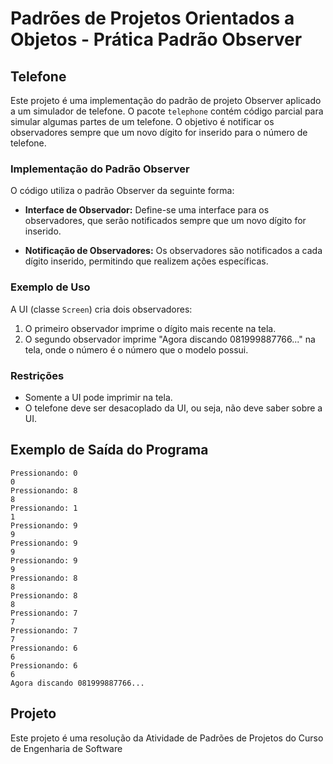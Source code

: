 # Padrões de Projetos Orientados a Objetos - Prática Padrão Observer

## Telefone

Este projeto é uma implementação do padrão de projeto Observer aplicado a um simulador de telefone. O pacote `telephone` contém código parcial para simular algumas partes de um telefone. O objetivo é notificar os observadores sempre que um novo dígito for inserido para o número de telefone.

### Implementação do Padrão Observer

O código utiliza o padrão Observer da seguinte forma:

- **Interface de Observador:** Define-se uma interface para os observadores, que serão notificados sempre que um novo dígito for inserido.

- **Notificação de Observadores:** Os observadores são notificados a cada dígito inserido, permitindo que realizem ações específicas.

### Exemplo de Uso

A UI (classe `Screen`) cria dois observadores:

1. O primeiro observador imprime o dígito mais recente na tela.
2. O segundo observador imprime "Agora discando 081999887766..." na tela, onde o número é o número que o modelo possui.

### Restrições

- Somente a UI pode imprimir na tela.
- O telefone deve ser desacoplado da UI, ou seja, não deve saber sobre a UI.

## Exemplo de Saída do Programa

```
Pressionando: 0
0
Pressionando: 8
8
Pressionando: 1
1
Pressionando: 9
9
Pressionando: 9
9
Pressionando: 9
9
Pressionando: 8
8
Pressionando: 8
8
Pressionando: 7
7
Pressionando: 7
7
Pressionando: 6
6
Pressionando: 6
6
Agora discando 081999887766...
```
## Projeto
Este projeto é uma resolução da Atividade de Padrões de Projetos do Curso de Engenharia de Software